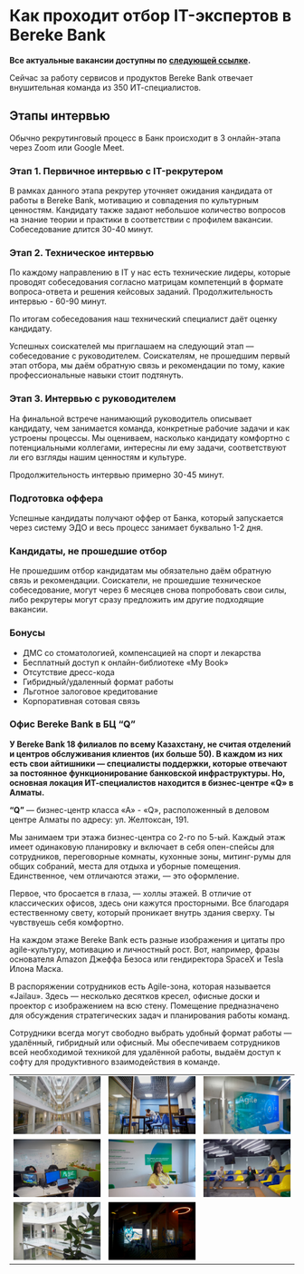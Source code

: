 # Как проходит отбор IT-экспертов в Bereke Bank

**Все актуальные вакансии доступны по** [**следующей ссылке**](https://hh.kz/employer/1245405)**.**

Сейчас за работу сервисов и продуктов Bereke Bank отвечает внушительная команда из 350 ИТ-специалистов.

## Этапы интервью

Обычно рекрутинговый процесс в Банк происходит в 3 онлайн-этапа через Zoom или Google Meet.

### Этап 1. Первичное интервью c IT-рекрутером

В рамках данного этапа рекрутер уточняет ожидания кандидата от работы в Bereke Bank, мотивацию и совпадения по культурным ценностям. Кандидату также задают небольшое количество вопросов на знание теории и практики в соответствии с профилем вакансии. Собеседование длится 30-40 минут.

### Этап 2. Техническое интервью

По каждому направлению в IT у нас есть технические лидеры, которые проводят собеседования согласно матрицам компетенций в формате вопроса-ответа и решения кейсовых заданий. Продолжительность интервью - 60-90 минут.

По итогам собеседования наш технический специалист даёт оценку кандидату.

Успешных соискателей мы приглашаем на следующий этап — собеседование с руководителем. Соискателям, не прошедшим первый этап отбора, мы даём обратную связь и рекомендации по тому, какие профессиональные навыки стоит подтянуть.

### Этап 3. Интервью с руководителем

На финальной встрече нанимающий руководитель описывает кандидату, чем занимается команда, конкретные рабочие задачи и как устроены процессы. Мы оцениваем, насколько кандидату комфортно с потенциальными коллегами, интересны ли ему задачи, соответствуют ли его взгляды нашим ценностям и культуре.

Продолжительность интервью примерно 30-45 минут.

### Подготовка оффера

Успешные кандидаты получают оффер от Банка, который запускается через систему ЭДО и весь процесс занимает буквально 1-2 дня.

### Кандидаты, не прошедшие отбор

Не прошедшим отбор кандидатам мы обязательно даём обратную связь и рекомендации. Соискатели, не прошедшие техническое собеседование, могут через 6 месяцев снова попробовать свои силы, либо рекрутеры могут сразу предложить им другие подходящие вакансии.

### Бонусы

- ДМС со стоматологией, компенсацией на спорт и лекарства
- Бесплатный доступ к онлайн-библиотеке «My Book»
- Отсутствие дресс-кода
- Гибридный/удаленный формат работы
- Льготное залоговое кредитование
- Корпоративная сотовая связь

### Офис Bereke Bank в БЦ “Q”

**У Bereke Bank 18 филиалов по всему Казахстану, не считая отделений и центров обслуживания клиентов (их больше 50). В каждом из них есть свои айтишники — специалисты поддержки, которые отвечают за постоянное функционирование банковской инфраструктуры. Но, основная локация ИТ-специалистов находится в бизнес-центре «Q» в Алматы.**

**“Q”** — бизнес-центр класса «А» - «Q», расположенный в деловом центре Алматы по адресу: ул. Желтоксан, 191.

Мы занимаем три этажа бизнес-центра со 2-го по 5-ый. Каждый этаж имеет одинаковую планировку и включает в себя опен-спейсы для сотрудников, переговорные комнаты, кухонные зоны, митинг-румы для общих собраний, места для отдыха и уборные помещения. Единственное, чем отличаются этажи, — это оформление.

Первое, что бросается в глаза, — холлы этажей. В отличие от классических офисов, здесь они кажутся просторными. Все благодаря естественному свету, который проникает внутрь здания сверху. Ты чувствуешь себя комфортно.

На каждом этаже Bereke Bank есть разные изображения и цитаты про agile-культуру, мотивацию и личностный рост. Вот, например, фразы основателя Amazon Джеффа Безоса или гендиректора SpaceX и Tesla Илона Маска.

В распоряжении сотрудников есть Agile-зона, которая называется «Jailau». Здесь — несколько десятков кресел, офисные доски и проектор с изображением на всю стену. Помещение предназначено для обсуждения стратегических задач и планирования работы команд.

Сотрудники всегда могут свободно выбрать удобный формат работы — удалённый, гибридный или офисный. Мы обеспечиваем сотрудников всей необходимой техникой для удалённой работы, выдаём доступ к софту для продуктивного взаимодействия в команде.

| | | |
|---|---|---|
| ![Офис Bereke Bank](./static/hr/image1.jpeg) | ![Офис Bereke Bank](./static/hr/image2.jpeg) | ![Офис Bereke Bank](./static/hr/image3.jpeg) |
| ![Офис Bereke Bank](./static/hr/image4.jpeg) | ![Офис Bereke Bank](./static/hr/image5.jpeg) | ![Офис Bereke Bank](./static/hr/image6.jpeg) |
| ![Офис Bereke Bank](./static/hr/image7.jpeg) | ![Офис Bereke Bank](./static/hr/image8.jpeg) | |
